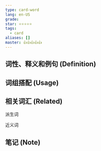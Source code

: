 ```yaml
---
type: card-word
lang: en-US
grade: 
star: ⭐️⭐️⭐️⭐️⭐️
tags:
  - card
aliases: []
master: 👍👍👍👍👍
---
```


## 词性、释义和例句 (Definition)

## 词组搭配 (Usage)

## 相关词汇 (Related)

派生词

近义词

## 笔记 (Note)